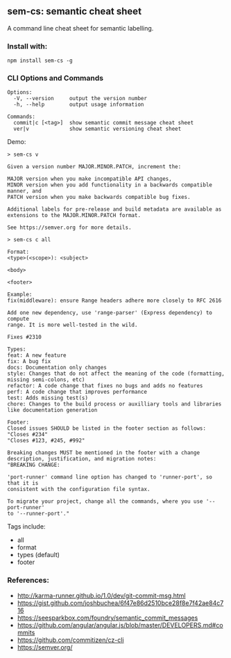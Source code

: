 ## sem-cs: semantic cheat sheet

A command line cheat sheet for semantic labelling.

### Install with:

`npm install sem-cs -g`

### CLI Options and Commands

```
Options:
  -V, --version     output the version number
  -h, --help        output usage information

Commands:
  commit|c [<tag>]  show semantic commit message cheat sheet
  ver|v             show semantic versioning cheat sheet
```

Demo:  

`> sem-cs v`
```
Given a version number MAJOR.MINOR.PATCH, increment the:

MAJOR version when you make incompatible API changes,
MINOR version when you add functionality in a backwards compatible manner, and
PATCH version when you make backwards compatible bug fixes.

Additional labels for pre-release and build metadata are available as extensions to the MAJOR.MINOR.PATCH format.

See https://semver.org for more details.
```

`> sem-cs c all`
```
Format:
<type>(<scope>): <subject>

<body>

<footer>

Example:
fix(middleware): ensure Range headers adhere more closely to RFC 2616

Add one new dependency, use 'range-parser' (Express dependency) to compute
range. It is more well-tested in the wild.

Fixes #2310

Types:
feat: A new feature
fix: A bug fix
docs: Documentation only changes
style: Changes that do not affect the meaning of the code (formatting, missing semi-colons, etc)
refactor: A code change that fixes no bugs and adds no features
perf: A code change that improves performance
test: Adds missing test(s)
chore: Changes to the build process or auxilliary tools and libraries like documentation generation

Footer:
Closed issues SHOULD be listed in the footer section as follows:
"Closes #234"
"Closes #123, #245, #992"

Breaking changes MUST be mentioned in the footer with a change description, justification, and migration notes:
"BREAKING CHANGE:

'port-runner' command line option has changed to 'runner-port', so that it is
consistent with the configuration file syntax.

To migrate your project, change all the commands, where you use '--port-runner'
to '--runner-port'."
```

Tags include:

- all
- format
- types (default)
- footer

### References:

- http://karma-runner.github.io/1.0/dev/git-commit-msg.html
- https://gist.github.com/joshbuchea/6f47e86d2510bce28f8e7f42ae84c716
- https://seesparkbox.com/foundry/semantic_commit_messages
- https://github.com/angular/angular.js/blob/master/DEVELOPERS.md#commits
- https://github.com/commitizen/cz-cli
- https://semver.org/
